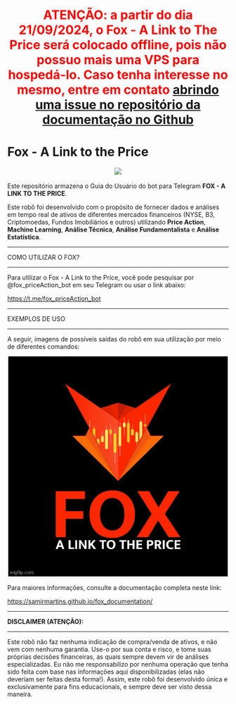 <div align="center">

# **<span style="color:red">ATENÇÃO: a partir do dia 21/09/2024, o Fox - A Link to The Price será colocado offline, pois não possuo mais uma VPS para hospedá-lo. Caso tenha interesse no mesmo, entre em contato [abrindo uma issue no repositório da documentação no Github](https://github.com/samirmartins/fox_guia_usuario/issues)</span>**

</div>


# Fox - A Link to the Price

<p align="center">
  <img src="docs/img/Logo_Vertical/Logo_Vertical_Fundo_Preto.png" />
</p>

Este repositório armazena o Guia do Usuário 
do bot para Telegram **FOX - A LINK TO THE PRICE**.

Este robô foi desenvolvido com o propósito de fornecer
dados e análises em tempo real de ativos de diferentes
mercados financeiros (NYSE, B3, Criptomoedas, Fundos Imobiliários e outros) 
utilizando **Price Action**, **Machine Learning**, 
**Análise Técnica**, **Análise Fundamentalista** e **Análise Estatística**.


---

COMO UTILIZAR O FOX?

---

Para utilizar o Fox - A Link to the Price, você 
pode pesquisar por @fox_priceAction_bot em seu 
Telegram ou usar o link abaixo:

https://t.me/fox_priceAction_bot


---

EXEMPLOS DE USO

---

A seguir, imagens de possíveis saídas do robô em sua utilização
por meio de diferentes comandos: 

<p align="center">
  <img src="docs/img/fox.gif" />
</p>


Para maiores informações, consulte a documentação completa neste link:

https://samirmartins.github.io/fox_documentation/ 


---

**DISCLAIMER (ATENÇÃO):**

---

 
 
Este robô não faz nenhuma indicação de 
compra/venda de ativos, e não vem com 
nenhuma garantia. Use-o por sua conta e risco, 
e tome suas próprias decisões financeiras, 
as quais sempre devem vir de análises 
especializadas. Eu não me responsabilizo 
por nenhuma operação que tenha sido feita 
com base nas informações aqui 
disponibilizadas (elas não deveriam ser 
feitas desta forma!). Assim, este robô 
foi desenvolvido única e exclusivamente para 
fins educacionais, e sempre deve ser visto 
dessa maneira.
